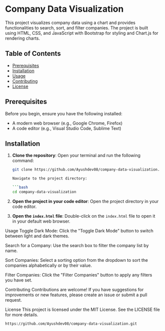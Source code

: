 # Company Data Visualization

This project visualizes company data using a chart and provides functionalities to search, sort, and filter companies. The project is built using HTML, CSS, and JavaScript with Bootstrap for styling and Chart.js for rendering charts.

## Table of Contents
- [Prerequisites](#prerequisites)
- [Installation](#installation)
- [Usage](#usage)
- [Contributing](#contributing)
- [License](#license)

## Prerequisites

Before you begin, ensure you have the following installed:
- A modern web browser (e.g., Google Chrome, Firefox)
- A code editor (e.g., Visual Studio Code, Sublime Text)

## Installation

1. **Clone the repository**:
   Open your terminal and run the following command:
   ```bash
   git clone https://github.com/Ayushdev08/company-data-visualization.git

   Navigate to the project directory:

   ```bash
   cd company-data-visualization

2. **Open the project in your code editor**:
   Open the project directory in your code editor.

3. **Open the `index.html` file**:
   Double-click on the `index.html` file to open it in your default web browser.

 
 Usage
Toggle Dark Mode: Click the "Toggle Dark Mode" button to switch between light and dark themes.

Search for a Company: Use the search box to filter the company list by name.

Sort Companies: Select a sorting option from the dropdown to sort the companies alphabetically or by their value.

Filter Companies: Click the "Filter Companies" button to apply any filters you have set.

Contributing
Contributions are welcome! If you have suggestions for improvements or new features, please create an issue or submit a pull request.

License
This project is licensed under the MIT License. See the LICENSE file for more details.


 `https://github.com/Ayushdev08/company-data-visualization.git` 